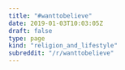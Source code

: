 ```yaml
---
title: "#wanttobelieve"
date: 2019-01-03T10:03:05Z
draft: false
type: page
kind: "religion_and_lifestyle"
subreddit: "/r/wanttobelieve"
---
```

